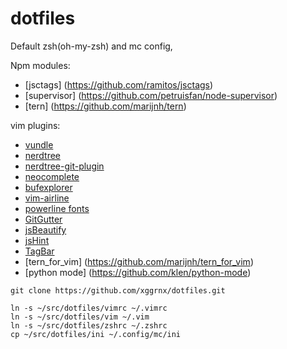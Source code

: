 # dotfiles
Default zsh(oh-my-zsh) and mc config, 

Npm modules:
- [jsctags] (https://github.com/ramitos/jsctags)
- [supervisor] (https://github.com/petruisfan/node-supervisor)
- [tern] (https://github.com/marijnh/tern)

vim plugins:
- [vundle](https://github.com/VundleVim/Vundle.vim)
- [nerdtree](https://github.com/scrooloose/nerdtree)
- [nerdtree-git-plugin](https://github.com/Xuyuanp/nerdtree-git-plugin)
- [neocomplete](https://github.com/Shougo/neocomplete.vim)
- [bufexplorer](https://github.com/jlanzarotta/bufexplorer)
- [vim-airline](https://github.com/bling/vim-airline)
- [powerline fonts](https://github.com/powerline/fonts)
- [GitGutter](https://github.com/airblade/vim-gitgutter)
- [jsBeautify](https://github.com/maksimr/vim-jsbeautify)
- [jsHint](https://github.com/Shutnik/jshint2.vim)
- [TagBar](https://github.com/majutsushi/tagbar)
- [tern_for_vim] (https://github.com/marijnh/tern_for_vim)
- [python mode] (https://github.com/klen/python-mode)

```
git clone https://github.com/xggrnx/dotfiles.git

ln -s ~/src/dotfiles/vimrc ~/.vimrc
ln -s ~/src/dotfiles/vim ~/.vim
ln -s ~/src/dotfiles/zshrc ~/.zshrc
cp ~/src/dotfiles/ini ~/.config/mc/ini
```
